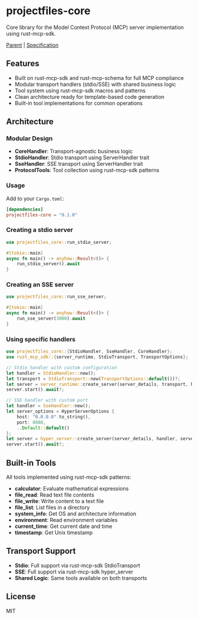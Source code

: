 # projectfiles-core

Core library for the Model Context Protocol (MCP) server implementation using rust-mcp-sdk.

[Parent](../../README.md) | [Specification](SPECIFICATION.md)

## Features

- Built on rust-mcp-sdk and rust-mcp-schema for full MCP compliance
- Modular transport handlers (stdio/SSE) with shared business logic
- Tool system using rust-mcp-sdk macros and patterns
- Clean architecture ready for template-based code generation
- Built-in tool implementations for common operations

## Architecture

### Modular Design

- **CoreHandler**: Transport-agnostic business logic
- **StdioHandler**: Stdio transport using ServerHandler trait
- **SseHandler**: SSE transport using ServerHandler trait
- **ProtocolTools**: Tool collection using rust-mcp-sdk patterns

### Usage

Add to your `Cargo.toml`:

```toml
[dependencies]
projectfiles-core = "0.1.0"
```

### Creating a stdio server

```rust
use projectfiles_core::run_stdio_server;

#[tokio::main]
async fn main() -> anyhow::Result<()> {
    run_stdio_server().await
}
```

### Creating an SSE server

```rust
use projectfiles_core::run_sse_server;

#[tokio::main]
async fn main() -> anyhow::Result<()> {
    run_sse_server(3000).await
}
```

### Using specific handlers

```rust
use projectfiles_core::{StdioHandler, SseHandler, CoreHandler};
use rust_mcp_sdk::{server_runtime, StdioTransport, TransportOptions};

// Stdio handler with custom configuration
let handler = StdioHandler::new();
let transport = StdioTransport::new(TransportOptions::default())?;
let server = server_runtime::create_server(server_details, transport, handler);
server.start().await?;

// SSE handler with custom port
let handler = SseHandler::new();
let server_options = HyperServerOptions {
    host: "0.0.0.0".to_string(),
    port: 8080,
    ..Default::default()
};
let server = hyper_server::create_server(server_details, handler, server_options);
server.start().await?;
```

## Built-in Tools

All tools implemented using rust-mcp-sdk patterns:

- **calculator**: Evaluate mathematical expressions
- **file_read**: Read text file contents
- **file_write**: Write content to a text file
- **file_list**: List files in a directory
- **system_info**: Get OS and architecture information
- **environment**: Read environment variables
- **current_time**: Get current date and time
- **timestamp**: Get Unix timestamp

## Transport Support

- **Stdio**: Full support via rust-mcp-sdk StdioTransport
- **SSE**: Full support via rust-mcp-sdk hyper_server
- **Shared Logic**: Same tools available on both transports

## License

MIT